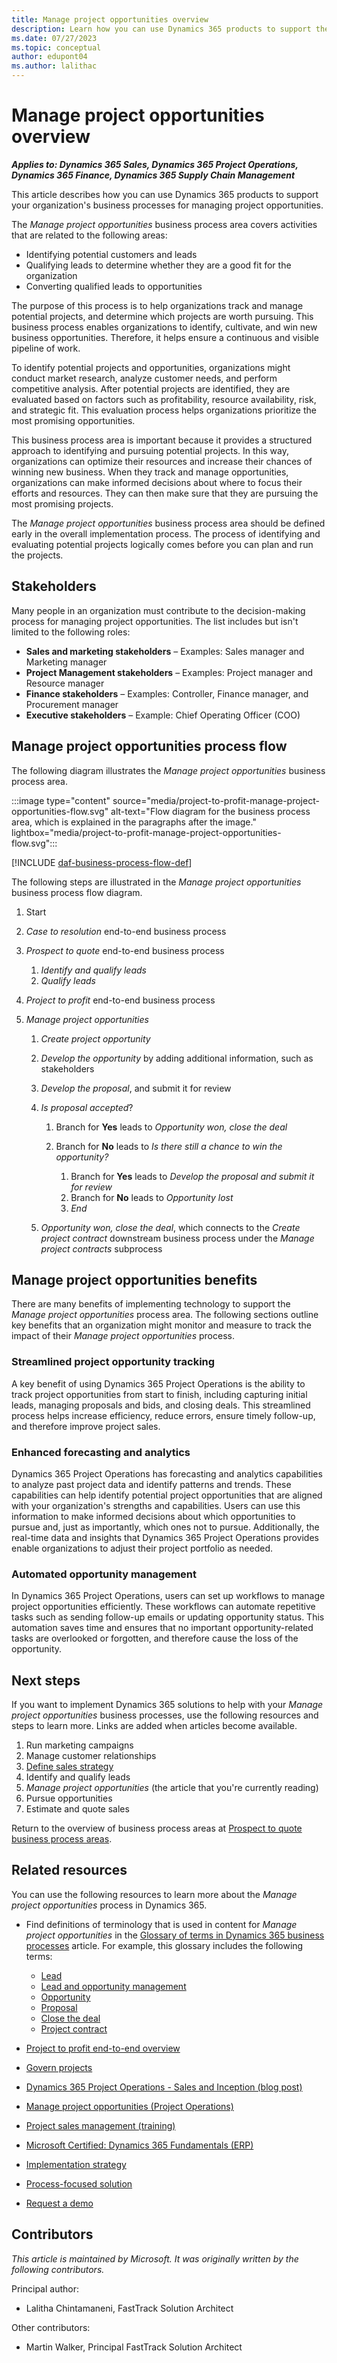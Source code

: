 ```yaml
---
title: Manage project opportunities overview
description: Learn how you can use Dynamics 365 products to support the organization's business processes for managing opportunities.
ms.date: 07/27/2023
ms.topic: conceptual
author: edupont04
ms.author: lalithac
---
```


# Manage project opportunities overview

***Applies to: Dynamics 365 Sales, Dynamics 365 Project Operations, Dynamics 365 Finance, Dynamics 365 Supply Chain Management***

This article describes how you can use Dynamics 365 products to support your organization's business processes for managing project opportunities.

The *Manage project opportunities* business process area covers activities that are related to the following areas:

- Identifying potential customers and leads
- Qualifying leads to determine whether they are a good fit for the organization
- Converting qualified leads to opportunities

The purpose of this process is to help organizations track and manage potential projects, and determine which projects are worth pursuing. This business process enables organizations to identify, cultivate, and win new business opportunities. Therefore, it helps ensure a continuous and visible pipeline of work.

To identify potential projects and opportunities, organizations might conduct market research, analyze customer needs, and perform competitive analysis. After potential projects are identified, they are evaluated based on factors such as profitability, resource availability, risk, and strategic fit. This evaluation process helps organizations prioritize the most promising opportunities.

This business process area is important because it provides a structured approach to identifying and pursuing potential projects. In this way, organizations can optimize their resources and increase their chances of winning new business. When they track and manage opportunities, organizations can make informed decisions about where to focus their efforts and resources. They can then make sure that they are pursuing the most promising projects.

The *Manage project opportunities* business process area should be defined early in the overall implementation process. The process of identifying and evaluating potential projects logically comes before you can plan and run the projects.

## Stakeholders

Many people in an organization must contribute to the decision-making process for managing project opportunities. The list includes but isn't limited to the following roles:

- **Sales and marketing stakeholders** – Examples: Sales manager and Marketing manager
- **Project Management stakeholders** – Examples: Project manager and Resource manager
- **Finance stakeholders** – Examples: Controller, Finance manager, and Procurement manager
- **Executive stakeholders** – Example: Chief Operating Officer (COO)

## Manage project opportunities process flow 

The following diagram illustrates the *Manage project opportunities* business process area.

:::image type="content" source="media/project-to-profit-manage-project-opportunities-flow.svg" alt-text="Flow diagram for the business process area, which is explained in the paragraphs after the image." lightbox="media/project-to-profit-manage-project-opportunities-flow.svg":::

[!INCLUDE [daf-business-process-flow-def](~/../shared-content/shared/guidance-includes/daf-business-process-flow-def.md)]

The following steps are illustrated in the *Manage project opportunities* business process flow diagram.

1. Start
1. *Case to resolution* end-to-end business process
1. *Prospect to quote* end-to-end business process

    1. *Identify and qualify leads*
    1. *Qualify leads*

1. *Project to profit* end-to-end business process
1. *Manage project opportunities*

    1. *Create project opportunity*
    1. *Develop the opportunity* by adding additional information, such as stakeholders
    1. *Develop the proposal*, and submit it for review
    1. *Is proposal accepted*?

        1. Branch for **Yes** leads to *Opportunity won, close the deal*
        1. Branch for **No** leads to *Is there still a chance to win the opportunity?*

            1. Branch for **Yes** leads to *Develop the proposal and submit it for review*
            1. Branch for **No** leads to *Opportunity lost*
            1. *End*

    1. *Opportunity won, close the deal*, which connects to the *Create project contract* downstream business process under the *Manage project contracts* subprocess<!-- TODO: Add link when this L2 is ready-->

## Manage project opportunities benefits

There are many benefits of implementing technology to support the *Manage project opportunities* process area. The following sections outline key benefits that an organization might monitor and measure to track the impact of their *Manage project opportunities* process.

### Streamlined project opportunity tracking

A key benefit of using Dynamics 365 Project Operations is the ability to track project opportunities from start to finish, including capturing initial leads, managing proposals and bids, and closing deals. This streamlined process helps increase efficiency, reduce errors, ensure timely follow-up, and therefore improve project sales.

### Enhanced forecasting and analytics

Dynamics 365 Project Operations has forecasting and analytics capabilities to analyze past project data and identify patterns and trends. These capabilities can help identify potential project opportunities that are aligned with your organization's strengths and capabilities. Users can use this information to make informed decisions about which opportunities to pursue and, just as importantly, which ones not to pursue. Additionally, the real-time data and insights that Dynamics 365 Project Operations provides enable organizations to adjust their project portfolio as needed.

### Automated opportunity management

In Dynamics 365 Project Operations, users can set up workflows to manage project opportunities efficiently. These workflows can automate repetitive tasks such as sending follow-up emails or updating opportunity status. This automation saves time and ensures that no important opportunity-related tasks are overlooked or forgotten, and therefore cause the loss of the opportunity.

## Next steps

If you want to implement Dynamics 365 solutions to help with your *Manage project opportunities* business processes, use the following resources and steps to learn more. Links are added when articles become available.

1. Run marketing campaigns
1. Manage customer relationships
1. [Define sales strategy](prospect-to-quote-define-sales-strategy-overview.md)
1. Identify and qualify leads
1. *Manage project opportunities* (the article that you're currently reading)
1. Pursue opportunities
1. Estimate and quote sales

Return to the overview of business process areas at [Prospect to quote business process areas](prospect-to-quote-areas.md).

## Related resources

You can use the following resources to learn more about the *Manage project opportunities* process in Dynamics 365.

- Find definitions of terminology that is used in content for *Manage project opportunities* in the [Glossary of terms in Dynamics 365 business processes](glossary.md) article. For example, this glossary includes the following terms:

    - [Lead](glossary.md#lead)
    - [Lead and opportunity management](glossary.md#lead-and-opportunity-management)
    - [Opportunity](glossary.md#opportunity)
    - [Proposal](glossary.md#proposal)
    - [Close the deal](glossary.md#close-the-deal)
    - [Project contract](glossary.md#project-contract)

- [Project to profit end-to-end overview](project-to-profit-overview.md)
- [Govern projects](project-to-profit-govern-projects-overview.md)
- [Dynamics 365 Project Operations - Sales and Inception (blog post)](https://community.dynamics.com/blogs/post/?postid=3fcc054a-377e-42b4-aed5-22e0c7026a67)
- [Manage project opportunities (Project Operations)](/dynamics365/project-operations/sales/manage-project-based-opportunities)
- [Project sales management (training)](/training/modules/get-started-project-operations/5-sales-management)
- [Microsoft Certified: Dynamics 365 Fundamentals (ERP)](/certifications/d365-fundamentals-finance-and-operations-apps-erp/)
- [Implementation strategy](../implementation-guide/implementation-strategy.md)
- [Process-focused solution](../implementation-guide/process-focused-solution.md)
- [Request a demo](https://dynamics.microsoft.com/dynamics-365-free-trial/)
<!--## Tags

*Industries:* Agriculture (01-09), Mining (10-14), Construction (15-17), Manufacturing (20-39), Transportation and Public Utilities (40-49), Wholesale Trade (50-51), Retail Trade (52-59), Finance, Insurance, Real Estate (60-67), Services (70-89), Public Administration (91-99)

*Stakeholders:* Executive sponsor, Project manager, Sales and Marketing teams, Finance department, Business process owners

*Products:* Dynamics 365 Project Operations, Dynamics 365 Sales, Dynamics 365 Finance, Dynamics 365 Supply Chain Management-->

## Contributors

*This article is maintained by Microsoft. It was originally written by the following contributors.*

Principal author:

- Lalitha Chintamaneni, FastTrack Solution Architect

Other contributors:

- Martin Walker, Principal FastTrack Solution Architect

